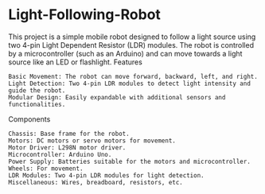 # Light-Following-Robot
This project is a simple mobile robot designed to follow a light source using two 4-pin Light Dependent Resistor (LDR) modules. The robot is controlled by a microcontroller (such as an Arduino) and can move towards a light source like an LED or flashlight.
Features

    Basic Movement: The robot can move forward, backward, left, and right.
    Light Detection: Two 4-pin LDR modules to detect light intensity and guide the robot.
    Modular Design: Easily expandable with additional sensors and functionalities.

Components

    Chassis: Base frame for the robot.
    Motors: DC motors or servo motors for movement.
    Motor Driver: L298N motor driver.
    Microcontroller: Arduino Uno.
    Power Supply: Batteries suitable for the motors and microcontroller.
    Wheels: For movement.
    LDR Modules: Two 4-pin LDR modules for light detection.
    Miscellaneous: Wires, breadboard, resistors, etc.
